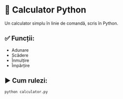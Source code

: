 # 🔢 Calculator Python

Un calculator simplu în linie de comandă, scris în Python.

## ✅ Funcții:
- Adunare
- Scădere
- Înmulțire
- Împărțire

## ▶️ Cum rulezi:
```bash
python calculator.py
```
